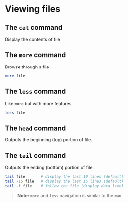 # Viewing files
## The `cat` command
Display the contents of file

## The `more` command
Browse through a file
```bash
more file
```

## The `less` command
Like `more` but with more features.
```bash
less file
```

## The `head` command
Outputs the beginning (top) portion of file.

## The `tail` command
Outputs the ending (bottom) portion of file.
```bash
tail file       # display the last 10 lines (default)
tail -15 file   # display the last 15 lines (default)
tail -f file    # follow the file (display data live)
```

>**Note:** `more` and `less` navigation is similar to the `man`